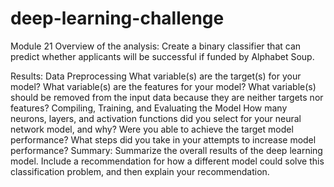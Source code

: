 # deep-learning-challenge
Module 21
Overview of the analysis:
Create a binary classifier that can predict whether applicants will be successful if funded by Alphabet Soup.

Results: 
  Data Preprocessing
    What variable(s) are the target(s) for your model?
    What variable(s) are the features for your model?
    What variable(s) should be removed from the input data because they are neither targets nor features?
  Compiling, Training, and Evaluating the Model
    How many neurons, layers, and activation functions did you select for your neural network model, and why?
    Were you able to achieve the target model performance?
    What steps did you take in your attempts to increase model performance?
Summary: Summarize the overall results of the deep learning model. Include a recommendation for how a different model could solve this classification problem, and then explain your recommendation.

